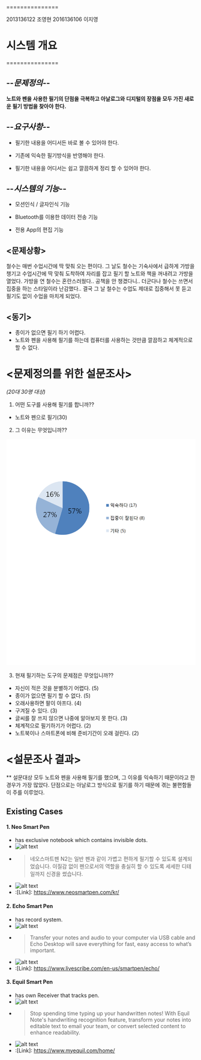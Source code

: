  ===============

 2013136122 조영현
 2016136106 이지영
# 시스템 개요 
 ===============

## --*문제정의*--

**노트와 펜을 사용한 필기의 단점을 극복하고 아날로그와 디지털의 장점을 모두 가진 새로운 필기 방법을 찾아야 한다.**


## --*요구사항*--
* 필기한 내용을 어디서든 바로 볼 수 있어야 한다.
- 기존에 익숙한 필기방식을 반영해야 한다.
+ 필기한 내용을 어디서는 쉽고 깔끔하게 정리 할 수 있어야 한다.


## --*시스템의 기능*--
* 모션인식 / 글자인식 기능
- Bluetooth를 이용한 데이터 전송 기능
+ 전용 App의 편집 기능


## **<문제상황>**
철수는 매번 수업시간에 딱 맞춰 오는 편이다. 그 날도 철수는 기숙사에서 급하게 가방을 챙기고 수업시간에 딱 맞춰 도착하여 자리를 잡고 필기 할 노트와 책을 꺼내려고 가방을 열었다. 가방을 연 철수는 혼란스러웠다.. 공책을 안 챙겼다니.. 더군다나 철수는 쓰면서 집중을 하는 스타일이라 난감했다.. 결국 그 날 철수는 수업도 제대로 집중해서 못 듣고 필기도 없이 수업을 마치게 되었다.

## **<동기>**

* 종이가 없으면 필기 하기 어렵다.
* 노트와 펜을 사용해 필기를 하는데 컴퓨터를 사용하는 것만큼 깔끔하고 체계적으로 할 수 없다.

# **<문제정의를 위한 설문조사>**
*(20대 30명 대상)*

1. 어떤 도구를 사용해 필기를 합니까??

* 노트와 펜으로 필기(30)

2. 그 이유는 무엇입니까??

![alt](https://github.com/Onylr/ComputerBasicCons/blob/master/%EA%B7%B8%EB%A6%BC1.png)

3. 현재 필기하는 도구의 문제점은 무엇입니까??

* 자신이 적은 것을 분별하기 어렵다. (5)
* 종이가 없으면 필기 할 수 없다. (5)
* 오래사용하면 팔이 아프다. (4)
* 구겨질 수 있다. (3)
* 글씨를 잘 쓰지 않으면 나중에 알아보지 못 한다. (3)
* 체계적으로 필기하기가 어렵다. (2)
* 노트북이나 스마트폰에 비해 준비기간이 오래 걸린다. (2)

# **<설문조사 결과>**

** 설문대상 모두 노트와 펜을 사용해 필기를 했으며, 그 이유를 익숙하기 때문이라고 한 경우가 가장 많았다. 단점으로는 아날로그 방식으로 필기를 하기 때문에 겪는 불편함들이 주를 이루었다.

## Existing Cases
#### 1. Neo Smart Pen
- has exclusive notebook which contains invisible dots.
- ![alt text][NSP]
- >네오스마트펜 N2는 일반 펜과 같이 가볍고 편하게 필기할 수 있도록 설계되었습니다. 이질감 없이 펜으로서의 역할을 충실히 할 수 있도록 세세한 디테일까지 신경을 썼습니다.
- ![alt text](https://assets-jpcust.jwpsrv.com/thumbs/uxfEe1qi.jpg)
- :[Link]: https://www.neosmartpen.com/kr/

#### 2. Echo Smart Pen
- has record system.
- ![alt text][EcSP]
- >Transfer your notes and audio to your computer via USB cable and Echo Desktop will save everything for fast, easy access to what’s important.
- ![alt text](https://www.livescribe.com/en-us/images/smartpen/echo/overview/echo_record.jpg)
- :[Link]: https://www.livescribe.com/en-us/smartpen/echo/


#### 3. Equil Smart Pen
- has own Receiver that tracks pen.
- ![alt text][EqSP]
- >Stop spending time typing up your handwritten notes! With Equil Note's handwriting recognition feature, transform your notes into editable text to email your team, or convert selected content to enhance readability.
- ![alt text](http://myequil.wpengine.com/wp-content/uploads/2014/09/ti_4.jpg)
- :[Link]: https://www.myequil.com/home/


[NSP]: http://www.geeky-gadgets.com/wp-content/uploads/2014/09/Smartpen2.jpg
[EcSP]: https://www.livescribe.com/images/smartpen/echo/overview/banner_responsive.png
[EqSP]: https://www.myequil.com/wp-content/themes/ensconce/images/Equilsp2_website-DESK_1900_7b.jpg
